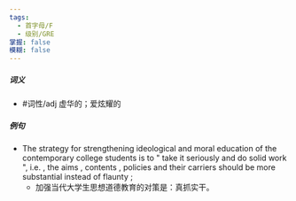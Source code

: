 ```yaml
---
tags:
  - 首字母/F
  - 级别/GRE
掌握: false
模糊: false
---
```

##### 词义
- #词性/adj  虚华的；爱炫耀的
##### 例句
- The strategy for strengthening ideological and moral education of the contemporary college students is to " take it seriously and do solid work ", i.e. , the aims , contents , policies and their carriers should be more substantial instead of flaunty ;
	- 加强当代大学生思想道德教育的对策是：真抓实干。
